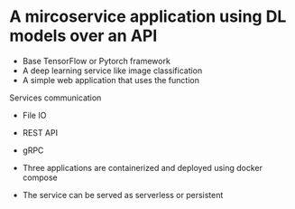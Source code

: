 # A mircoservice application using DL models over an API

- Base TensorFlow or Pytorch framework
- A deep learning service like image classification
- A simple web application that uses the function


Services communication

- File IO
- REST API
- gRPC

- Three applications are containerized and deployed using docker compose
- The service can be served as serverless or persistent
